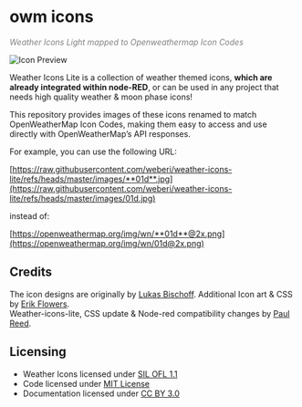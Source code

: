 # owm icons

<i style="color:gray;">Weather Icons Light mapped to Openweathermap Icon Codes</i>

![Icon Preview](images/example.PNG)

Weather Icons Lite is a collection of weather themed icons, **which are already integrated within node-RED**, or can be used in any project that needs high quality weather & moon phase icons!

This repository provides images of these icons renamed to match OpenWeatherMap Icon Codes, making them easy to access and use directly with OpenWeatherMap’s API responses.

For example, you can use the following URL:

[https://raw.githubusercontent.com/weberi/weather-icons-lite/refs/heads/master/images/**01d**.jpg](https://raw.githubusercontent.com/weberi/weather-icons-lite/refs/heads/master/images/01d.jpg)

instead of:

[https://openweathermap.org/img/wn/**01d**@2x.png](https://openweathermap.org/img/wn/01d@2x.png)


## Credits

The icon designs are originally by [Lukas Bischoff](http://www.twitter.com/artill). Additional Icon art & CSS by [Erik Flowers](http://www.helloerik.com).  
Weather-icons-lite, CSS update & Node-red compatibility changes by [Paul Reed](https://github.com/Paul-Reed).

## Licensing

* Weather Icons licensed under [SIL OFL 1.1](http://scripts.sil.org/OFL)
* Code licensed under [MIT License](http://opensource.org/licenses/mit-license.html)
* Documentation licensed under [CC BY 3.0](http://creativecommons.org/licenses/by/3.0)
